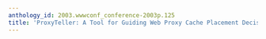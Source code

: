 ```yaml
---
anthology_id: 2003.wwwconf_conference-2003p.125
title: 'ProxyTeller: A Tool for Guiding Web Proxy Cache Placement Decisions'
---
```

